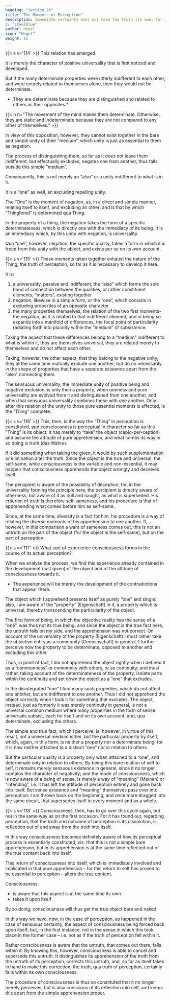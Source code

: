 ```yaml
---
heading: "Section 2b"
title: "The Moments of Perception"
description: Immediate certainty does not make the truth its own, for its truth is something universal, whereas certainty wants to deal with the This.
c: "steelblue"
author: Hegel
icon: "Hegel"
weight: 16
---
```



{{< s v='114' >}} This relation has emerged. 

It is merely the character of positive universality that is first noticed and developed. 

<!-- But there is still a side presented to view which must also be taken into account --  -->

But if the many determinate properties were utterly indifferent to each other, and were entirely related to themselves alone, then they would not be determinate.
- They are determinate because they are distinguished and related to others as their opposites.*

{{< n n="The movement of the mind makes them determinate. Otherwise, they are static and indeterminate because they are not compared to any other of themselves." >}}


In view of this opposition, however, they cannot exist together in the bare and simple unity of their “medium”, which unity is just as essential to them as negation.

The process of distinguishing them, so far as it does not leave them indifferent, but effectually excludes, negates one from another, thus falls outside this simple “medium”. 

Consequently, this is not merely an “also” or a unity indifferent to what is in it. 

It is a “one” as well, an excluding repelling unity.

The “One” is the moment of negation, as, in a direct and simple manner, relating itself to itself, and excluding an other: and is that by which “Thinghood” is determined qua Thing. 

In the property of a thing, the negation takes the form of a specific determinateness, which is directly one with the immediacy of its being. It is an immediacy which, by this unity with negation, is universality. 

Qua “one”, however, negation, the specific quality, takes a form in which it is freed from this unity with the object, and exists per se on its own account.


{{< s v='115' >}} These moments taken together exhaust the nature of the Thing, the truth of perception, so far as it is necessary to develop it here. 

It is:

1. a universality, passive and indifferent, the “also” which forms the sole bond of connection between the qualities, or rather constituent elements, “matters”, existing together
2. negation, likewise in a simple form, or the “one”, which consists in excluding properties of an opposite character
3. the many properties themselves, the relation of the two first moments-the negation, as it is related to that indifferent element, and in being so expands into a manifold of differences, the focal point of particularity radiating forth into plurality within the “medium” of subsistence. 

Taking the aspect that these differences belong to a “medium” indifferent to what is within it, they are themselves universal, they are related merely to themselves and do not affect each other. 

Taking, however, the other aspect, that they belong to the negative unity, they at the same time mutually exclude one another; but do no necessarily in the shape of properties that have a separate existence apart from the “also” connecting them. 

The sensuous universality, the immediate unity of positive being and negative exclusion, is only then a property, when oneness and pure universality are evolved from it and distinguished from one another, and when that sensuous universality combines these with one another. Only after this relation of the unity to those pure essential moments is effected, is the “Thing” complete.


{{< s v='116' >}} This, then, is the way the “Thing” in perception is constituted, and consciousness is perceptual in character so far as this “Thing” is its object: it has merely to “take” the object (capio-per-ception) and assume the attitude of pure apprehension, and what comes its way in so doing is truth (das Wahre). 

If it did something when taking the given, it would by such supplementation or elimination alter the truth. Since the object is the true and universal, the self-same, while consciousness is the variable and non-essential, it may happen that consciousness apprehends the object wrongly and deceives itself. 

The percipient is aware of the possibility of deception; for, in the universality forming the principle here, the percipient is directly aware of otherness, but aware of it as null and naught, as what is superseded. His criterion of truth is therefore self-sameness, and his procedure is that of apprehending what comes before him as self-same. 

Since, at the same time, diversity is a fact for him, his procedure is a way of relating the diverse moments of his apprehension to one another. If, however, in this comparison a want of sameness comes out, this is not an untruth on the part of the object (for the object is the self-same), but on the part of perception.


{{< s v='117' >}} What sort of experience consciousness forms in the course of its actual perception?

When we analyse the process, we find this experience already contained in the development (just given) of the object and of the attitude of consciousness towards it. 
- The experience will be merely the development of the contradictions that appear there.

The object which I apprehend presents itself as purely “one” and single: also, I am aware of the “property” (Eigenschaft) in it, a property which is universal, thereby transcending the particularity of the object. 

The first form of being, in which the objective reality has the sense of a “one”, was thus not its true being; and since the object is the true fact here, the untruth falls on my side, and the apprehension was not correct. On account of the universality of the property (Eigenschaft) I must rather take the objective entity as a community (Gemeinschaft) in general. I further perceive now the property to be determinate, opposed to another and excluding this other. 

Thus, in point of fact, I did not apprehend the object rightly when I defined it as a “commonness” or community with others, or as continuity; and must rather, taking account of the determinateness of the property, isolate parts within the continuity and set down the object as a “one” that excludes. 

In the disintegrated “one” I find many such properties, which do not affect one another, but are indifferent to one another. Thus I did not apprehend the object correctly when I took it for something that excludes. The object, instead, just as formerly it was merely continuity in general, is not a universal common medium where many properties in the form of sense universals subsist, each for itself and on its own account, and, qua determinate, excluding the others. 

The simple and true fact, which I perceive, is, however, in virtue of this result, not a universal medium either, but the particular property by itself, which, again, in this form, is neither a property nor a determinate being, for it is now neither attached to a distinct “one” nor in relation to others. 

But the particular quality is a property only when attached to a “one”, and determinate only in relation to others. By being this bare relation of self to self, it remains merely sensuous existence in general, since it no longer contains the character of negativity; and the mode of consciousness, which is now aware of a being of sense, is merely a way of “meaning” (Meinen) or “intending”, i.e. it has left the attitude of perception entirely and gone back into itself. But sense existence and “meaning” themselves pass over into perception: I am thrown back on the beginning, and once more dragged into the same circuit, that supersedes itself in every moment and as a whole.

{{< s v='118' >}} Consciousness, then, has to go over this cycle again, but not in the same way as on the first occasion. For it has found out, regarding perception, that the truth and outcome of perception is its dissolution, is reflection out of and away from the truth into itself. 

In this way consciousness becomes definitely aware of how its perceptual process is essentially constituted, viz. that this is not a simple bare apprehension, but in its apprehension is at the same time reflected out of the true content back into itself. 

This return of consciousness into itself, which is immediately involved and implicated in that pure apprehension – for this return to self has proved to be essential to perception – alters the true content. 

Consciousness:
- is aware that this aspect is at the same time its own. 
- takes it upon itself 

By so doing, consciousness will thus get the true object bare and naked.

In this way we have, now, in the case of perception, as happened in the case of sensuous certainty, the aspect of consciousness being forced back upon itself; but, in the first instance, not in the sense in which this took place in the former case – i.e. not as if the truth of perception fell within it. 

Rather consciousness is aware that the untruth, that comes out there, falls within it. By knowing this, however, consciousness is able to cancel and supersede this untruth. It distinguishes its apprehension of the truth from the untruth of its perception, corrects this untruth, and, so far as itself takes in hand to make this correction, the truth, qua truth of perception, certainly falls within its own consciousness. 

The procedure of consciousness is thus so constituted that it no longer merely perceives, but is also conscious of its reflection into self, and keeps this apart from the simple apprehension proper.
